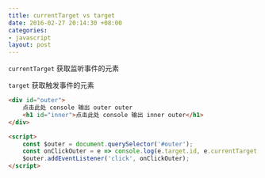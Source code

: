 ```yaml
---
title: currentTarget vs target
date: 2016-02-27 20:14:30 +08:00
categories:
- javascript
layout: post
---
```


`currentTarget` 获取监听事件的元素

`target` 获取触发事件的元素

``` html
<div id="outer">
    点击此处 console 输出 outer outer
    <h1 id="inner">点击此处 console 输出 inner outer</h1>
</div>

<script>
    const $outer = document.querySelector('#outer');
    const onClickOuter = e => console.log(e.target.id, e.currentTarget.id);
    $outer.addEventListener('click', onClickOuter);
</script>
```
